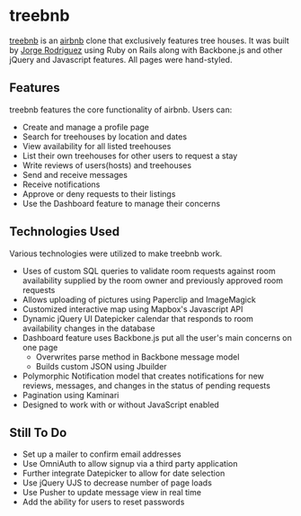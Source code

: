 # treebnb

[treebnb](www.treebnb.me) is an [airbnb](www.airbnb.com) clone that exclusively features tree houses. It was built by [Jorge Rodriguez](www.jorgerafaelrodriguez.com) using Ruby on Rails along with Backbone.js and other jQuery and Javascript features. All pages were hand-styled.

## Features

treebnb features the core functionality of airbnb. Users can:

* Create and manage a profile page
* Search for treehouses by location and dates
* View availability for all listed treehouses
* List their own treehouses for other users to request a stay
* Write reviews of users(hosts) and treehouses
* Send and receive messages
* Receive notifications
* Approve or deny requests to their listings
* Use the Dashboard feature to manage their concerns

## Technologies Used

Various technologies were utilized to make treebnb work. 

* Uses of custom SQL queries to validate room requests against room availability supplied by the room owner and previously approved room requests
* Allows uploading of pictures using Paperclip and ImageMagick
* Customized interactive map using Mapbox's Javascript API
* Dynamic jQuery UI Datepicker calendar that responds to room availability changes in the database
* Dashboard feature uses Backbone.js put all the user's main concerns on one page 
  * Overwrites parse method in Backbone message model
  * Builds custom JSON using Jbuilder
* Polymorphic Notification model that creates notifications for new reviews, messages, and changes in the status of pending requests
* Pagination using Kaminari
* Designed to work with or without JavaScript enabled

## Still To Do

* Set up a mailer to confirm email addresses
* Use OmniAuth to allow signup via a third party application
* Further integrate Datepicker to allow for date selection
* Use jQuery UJS to decrease number of page loads
* Use Pusher to update message view in real time
* Add the ability for users to reset passwords